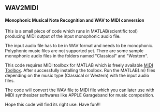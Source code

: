## WAV2MIDI

#### Monophonic Musical Note Recognition and WAV to MIDI conversion

This is a small piece of code which runs in MATLAB(scientific tool) producing MIDI output of the input monophonic audio file.

The input audio file has to be in WAV format and needs to be monophonic. Polyphonic music files are not supported yet. There are some sample monophonic audio files in the folders named "Classical" and "Western".

This code requires MIDI toolbox for MATLAB which is freely available [MIDI Toolbox](https://github.com/miditoolbox/). After successfully installing the toolbox. Run the MATLAB(.m) files depending on the music type (Classical or Western) with the input audio files.

The code will convert the WAV file to MIDI file which you can later use with MIDI synthesizer softwares like APPLE Garageband for music composition.

Hope this code will find its right use. Have fun!!!
